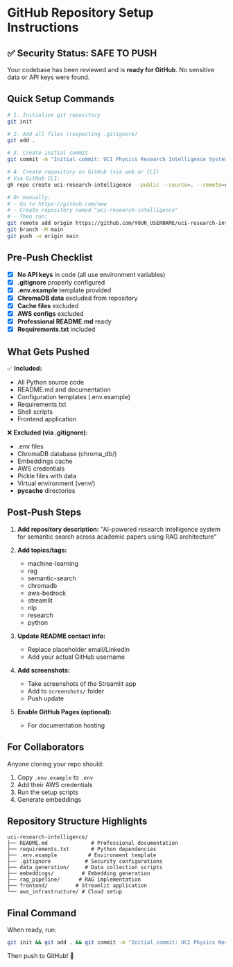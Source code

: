 # GitHub Repository Setup Instructions

## ✅ Security Status: SAFE TO PUSH

Your codebase has been reviewed and is **ready for GitHub**. No sensitive data or API keys were found.

## Quick Setup Commands

```bash
# 1. Initialize git repository
git init

# 2. Add all files (respecting .gitignore)
git add .

# 3. Create initial commit
git commit -m "Initial commit: UCI Physics Research Intelligence System"

# 4. Create repository on GitHub (via web or CLI)
# Via GitHub CLI:
gh repo create uci-research-intelligence --public --source=. --remote=origin --push

# Or manually:
# - Go to https://github.com/new
# - Create repository named "uci-research-intelligence"
# - Then run:
git remote add origin https://github.com/YOUR_USERNAME/uci-research-intelligence.git
git branch -M main
git push -u origin main
```

## Pre-Push Checklist

- [x] **No API keys** in code (all use environment variables)
- [x] **.gitignore** properly configured
- [x] **.env.example** template provided
- [x] **ChromaDB data** excluded from repository
- [x] **Cache files** excluded
- [x] **AWS configs** excluded
- [x] **Professional README.md** ready
- [x] **Requirements.txt** included

## What Gets Pushed

✅ **Included:**
- All Python source code
- README.md and documentation
- Configuration templates (.env.example)
- Requirements.txt
- Shell scripts
- Frontend application

❌ **Excluded (via .gitignore):**
- .env files
- ChromaDB database (chroma_db/)
- Embeddings cache
- AWS credentials
- Pickle files with data
- Virtual environment (venv/)
- __pycache__ directories

## Post-Push Steps

1. **Add repository description:**
   "AI-powered research intelligence system for semantic search across academic papers using RAG architecture"

2. **Add topics/tags:**
   - machine-learning
   - rag
   - semantic-search
   - chromadb
   - aws-bedrock
   - streamlit
   - nlp
   - research
   - python

3. **Update README contact info:**
   - Replace placeholder email/LinkedIn
   - Add your actual GitHub username

4. **Add screenshots:**
   - Take screenshots of the Streamlit app
   - Add to `screenshots/` folder
   - Push update

5. **Enable GitHub Pages (optional):**
   - For documentation hosting

## For Collaborators

Anyone cloning your repo should:

1. Copy `.env.example` to `.env`
2. Add their AWS credentials
3. Run the setup scripts
4. Generate embeddings

## Repository Structure Highlights

```
uci-research-intelligence/
├── README.md              # Professional documentation
├── requirements.txt       # Python dependencies
├── .env.example          # Environment template
├── .gitignore           # Security configurations
├── data_generation/     # Data collection scripts
├── embeddings/         # Embedding generation
├── rag_pipeline/      # RAG implementation
├── frontend/         # Streamlit application
└── aws_infrastructure/ # Cloud setup
```

## Final Command

When ready, run:
```bash
git init && git add . && git commit -m "Initial commit: UCI Physics Research Intelligence System"
```

Then push to GitHub! 🚀